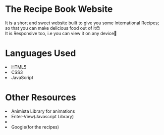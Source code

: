 # The Recipe Book Website

It is a short and sweet website built to give you some International Recipes; so that you can make delicious food out of it😉
<br>It is Responsive too, i.e you can view it on any device📱

<h1>Languages Used</h1>
<li>HTML5</li>
<li>CSS3</li>
<li>JavaScript</li>

<h1>Other Resources</h1>
<li>Animista Library for animations</li>
<li>Enter-View(Javascript Library)<li>
<li>Google(for the recipes)</li>

